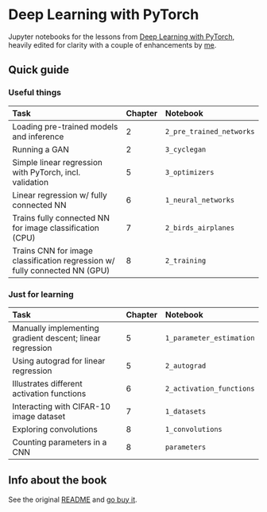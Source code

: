 # Deep Learning with PyTorch

Jupyter notebooks for the lessons from [Deep Learning with PyTorch](https://www.amazon.com/Deep-Learning-PyTorch-Eli-Stevens/dp/1617295264), heavily edited for clarity with a couple of enhancements by [me](https://github.com/rsnemmen). 

## Quick guide

### Useful things

| Task | Chapter | Notebook |
|:--   |:--      | :--      |
| Loading pre-trained models and inference | 2 |`2_pre_trained_networks` |
| Running a GAN | 2 | `3_cyclegan` |
| Simple linear regression with PyTorch, incl. validation | 5 | `3_optimizers` |
| Linear regression w/ fully connected NN | 6 | `1_neural_networks` |
| Trains fully connected NN for image classification (CPU) | 7 | `2_birds_airplanes` |
| Trains CNN for image classification regression w/ fully connected NN (GPU) | 8 | `2_training` |


### Just for learning

| Task | Chapter | Notebook |
|:--   |:--      | :--      |
| Manually implementing gradient descent; linear regression | 5 |`1_parameter_estimation` |
| Using autograd for linear regression | 5 | `2_autograd` |
| Illustrates different activation functions | 6 | `2_activation_functions` |
| Interacting with CIFAR-10 image dataset | 7 | `1_datasets` |
| Exploring convolutions | 8 | `1_convolutions` |
| Counting parameters in a CNN | 8 | `parameters` |


## Info about the book

See the original [README](book-info) and [go buy it]((https://www.amazon.com/Deep-Learning-PyTorch-Eli-Stevens/dp/1617295264)).